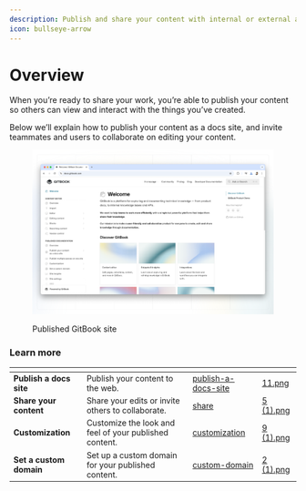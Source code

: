 ```yaml
---
description: Publish and share your content with internal or external audiences.
icon: bullseye-arrow
---
```


# Overview

When you’re ready to share your work, you’re able to publish your content so others can view and interact with the things you’ve created.

Below we’ll explain how to publish your content as a docs site, and invite teammates and users to collaborate on editing your content.

<figure><img src="../.gitbook/assets/public-content.png" alt=""><figcaption><p>Published GitBook site</p></figcaption></figure>

### Learn more

<table data-card-size="large" data-view="cards"><thead><tr><th></th><th></th><th data-hidden data-card-target data-type="content-ref"></th><th data-hidden data-card-cover data-type="files"></th></tr></thead><tbody><tr><td><strong>Publish a docs site</strong></td><td>Publish your content to the web.</td><td><a href="publish-a-docs-site/">publish-a-docs-site</a></td><td><a href="../.gitbook/assets/11.png">11.png</a></td></tr><tr><td><strong>Share your content</strong></td><td>Share your edits or invite others to collaborate.</td><td><a href="../collaboration/share/">share</a></td><td><a href="../.gitbook/assets/5 (1).png">5 (1).png</a></td></tr><tr><td><strong>Customization</strong></td><td>Customize the look and feel of your published content.</td><td><a href="customization/">customization</a></td><td><a href="../.gitbook/assets/9 (1).png">9 (1).png</a></td></tr><tr><td><strong>Set a custom domain</strong></td><td>Set up a custom domain for your published content.</td><td><a href="custom-domain/">custom-domain</a></td><td><a href="../.gitbook/assets/2 (1).png">2 (1).png</a></td></tr></tbody></table>
